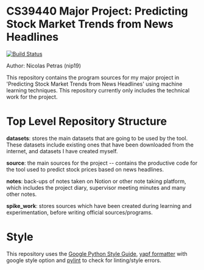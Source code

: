 # CS39440 Major Project: Predicting Stock Market Trends from News Headlines

[![Build Status](https://www.travis-ci.com/npetras/cs39440_stock_prediction_sources.svg?token=MmLDistGnsqM7sy8oz7n&branch=master)](https://www.travis-ci.com/npetras/cs39440_stock_prediction_sources)

Author: Nicolas Petras (nip19)

This repository contains the program sources for my major project in 'Predicting Stock Market Trends from News Headlines' using machine learning techniques. This repository currently only includes the technical work for the project. 

# Top Level Repository Structure
**datasets**: stores the main datasets that are going to be used by the tool. These datasets include existing ones that have been downloaded from the internet, and datasets I have created myself. 

**source**: the main sources for the project -- contains the productive code for the tool used to predict stock prices based on news headlines.

**notes**: back-ups of notes taken on Notion or other note taking platform, which includes the project diary, supervisor meeting minutes and many other notes.

**spike_work**: stores sources which have been created during learning and experimentation, before writing official sources/programs. 

# Style
This repository uses the [Google Python Style Guide](https://google.github.io/styleguide/pyguide.html), [yapf formatter](https://github.com/google/yapf) with google style option and [pylint](https://pypi.org/project/pylint) to check for linting/style errors.
